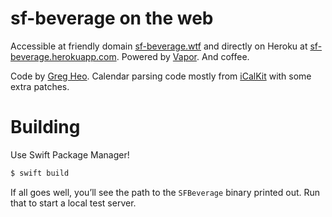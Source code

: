 # sf-beverage on the web

Accessible at friendly domain [sf-beverage.wtf](http://sf-beverage.wtf) and directly on Heroku at [sf-beverage.herokuapp.com](https://sf-beverage.herokuapp.com). Powered by [Vapor](https://vapor.codes). And coffee.

Code by [Greg Heo](https://github.com/gregheo). Calendar parsing code mostly from [iCalKit](https://github.com/kiliankoe/iCalKit) with some extra patches.

# Building

Use Swift Package Manager!

```bash
$ swift build
```

If all goes well, you’ll see the path to the `SFBeverage` binary printed out. Run that to start a local test server.
